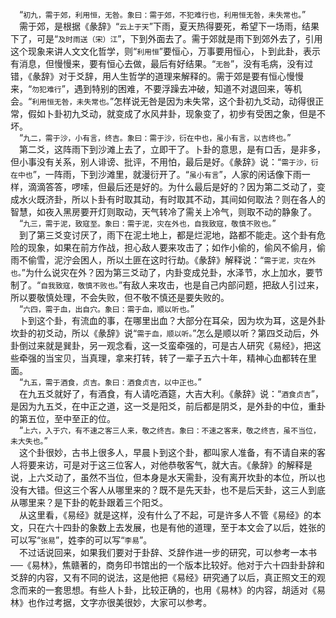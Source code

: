 &emsp;“``初九，需于郊，利用恒，无咎。象曰：需于郊，不犯难行也，利用恒无咎，未失常也。``”<br>&emsp;需于郊，是根据《彖辞》“``云上于天``”下雨，夏天热得要死，希望下一场雨，结果下了，可是“``及时雨送（宋）江``”，下到外面去了。需于郊就是雨下到郊外去了，引用这个现象来讲人文文化哲学，则“``利用恒``”要恒心，万事要用恒心，卜到此卦，表示有消息，但慢慢来，要有恒心去做，最后有好结果。“``无咎``”，没有毛病，没有过错，《彖辞》对于爻辞，用人生哲学的道理来解释的。需于郊是要有恒心慢慢来，“``勿犯难行``”，遇到特别的困难，不要浮躁去冲破，知道不对退回来，等机会。“``利用恒无咎，未失常也。``”怎样说无咎是因为未失常，这个卦初九爻动，动得很正常，假如卜卦初九爻动，就变成了水风井卦，现象变了，初步有受困之象，但是不坏。<br>&emsp;“``九二，需于沙，小有言，终吉。象曰：需于沙，衍在中也，虽小有言，以吉终也。``”<br>&emsp;第二爻，这阵雨下到沙滩上去了，立即干了。卜卦的意思，是有口舌，是非多，但小事没有关系，别人诽谤、批评，不用怕，最后是好。《彖辞》说：“``需于沙，衍在中也``”，一阵雨，下到沙滩里，就漫衍开了。“``虽小有言``”，人家的闲话像下雨一样，滴滴答答，啰嗦，但最后还是好的。为什么最后是好的？因为第二爻动了，变成水火既济卦，所以卜卦有时取其动，有时取其不动，其间如何取法？则在各人的智慧，如夜入黑房要开灯则取动，天气转冷了需关上冷气，则取不动的静象了。<br>&emsp;“``九三，需于泥，致寇至。象曰：需于泥，灾在外也，自我致寇，敬慎不败也。``”<br>&emsp;到了第三爻变讨厌了，雨下在泥土地上，都是烂泥地，路都不能走。这个卦有危险的现象，如果在前方作战，担心敌人要来攻击了；如作小偷的，偷风不偷月，偷雨不偷雪，泥泞会困人，所以土匪在这时行劫。《彖辞》解释说：“``需于泥，灾在外也。``”为什么说灾在外？因为第三爻动了，内卦变成兑卦，水泽节，水上加水，要节制了。“``自我致寇，敬慎不败也。``”有敌人来攻击，也是自己内部问题，把敌人引过来，所以要敬慎处理，不会失败，但不敬不慎还是要失败的。<br>&emsp;“``六四，需于血，出自穴。象曰：需于血，顺以听也。``”<br>&emsp;卜到这个卦，有流血的事，在哪里出血？大部分在耳朵，因为坎为耳，这是外卦坎卦的初爻动，所以《彖辞》说“``需于血，顺以听。``”怎么是顺以听？第四爻动后，外卦倒过来就是巽卦，另一观念看，这一爻蛮牵强的，可是古人研究《易经》，把这些牵强的当宝贝，当真理，拿来打转，转了一辈子五六十年，精神心血都转在里面。<br>&emsp;“``九五，需于酒食，贞吉。象曰：酒食贞吉，以中正也。``”<br>&emsp;在九五爻就好了，有酒食，有人请吃酒筵，大吉大利。《彖辞》说：“``酒食贞吉``”，是因为九五爻，在中正之道，这一爻是阳爻，前后都是阴爻，是外卦的中位，重卦的第五位，至中至正的位。<br>&emsp;“``上六，入于穴，有不速之客三人来，敬之终吉。象曰：不速之客来，敬之终吉，虽不当位，未大失也。``”<br>&emsp;这个卦很妙，古书上很多人，早晨卜到这个卦，都叫家人准备，有不请自来的客人将要来访，可是对于这三位客人，对他恭敬客气，就大吉。《彖辞》的解释是说，上六爻动了，虽然不当位，但本身是水天需卦，没有离开坎卦的本位，所以也没有大错。但这三个客人从哪里来的？既不是先天卦，也不是后天卦，这三人到底从哪里来？是下卦的乾卦跟着三个阳爻。<br>&emsp;从这里看，《易经》就是这样，没有什么了不起，可是许多人不管《易经》的本文，只在六十四卦的象数上去发展，也是有他的道理，至于本文会了以后，姓张的可以写“``张易``”，姓李的可以写“``李易``”。<br>&emsp;不过话说回来，如果我们要对于卦辞、爻辞作进一步的研究，可以参考一本书──《易林》，焦赣著的，商务印书馆出的一个版本比较好。他对于六十四卦卦辞和爻辞的内容，又有不同的说法，这是他把《易经》研究通了以后，真正照文王的观念而来的一套思想。有些人卜卦，比较正确的，也用《易林》的内容，胡适对《易林》也作过考据，文字亦很美很妙，大家可以参考。<br>